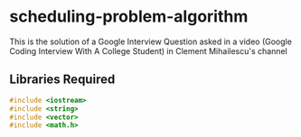 # scheduling-problem-algorithm
This is the solution of a Google Interview Question asked in a video (Google Coding Interview With A College Student) in Clement Mihailescu's channel

## Libraries Required
```c++
#include <iostream>
#include <string>
#include <vector>
#include <math.h>
```
